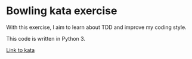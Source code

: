 # Bowling kata exercise

With this exercise, I aim to learn about TDD and improve my coding style.

This code is written in Python 3.

[Link to kata](https://codingdojo.org/kata/Bowling/)